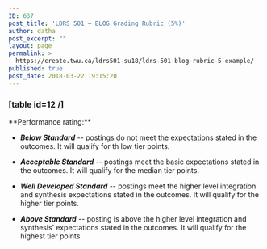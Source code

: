 ```yaml
---
ID: 637
post_title: 'LDRS 501 – BLOG Grading Rubric (5%)'
author: datha
post_excerpt: ""
layout: page
permalink: >
  https://create.twu.ca/ldrs501-su18/ldrs-501-blog-rubric-5-example/
published: true
post_date: 2018-03-22 19:15:20
---
```

<h3>[table id=12 /]</h3>
**Performance rating:**

* _**Below Standard**_ -- postings do not meet the expectations stated in the outcomes. It will qualify for th low tier points.

* _**Acceptable Standard**_ -- postings meet the basic expectations stated in the outcomes. It will qualify for the median tier points.

* _**Well Developed Standard**_ -- postings meet the higher level integration and synthesis expectations stated in the outcomes. It will qualify for the higher tier points.

* _**Above Standard**_ -- posting is above the higher level integration and synthesis’ expectations stated in the outcomes. It will qualify for the highest tier points.